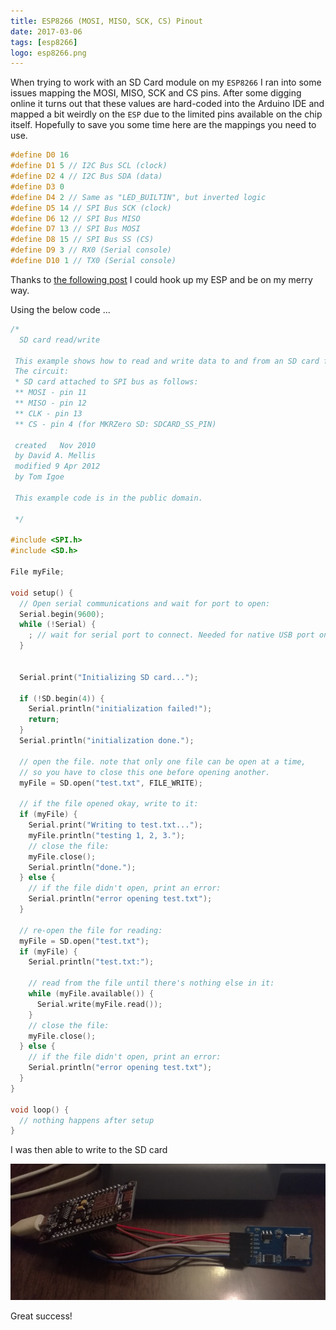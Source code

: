 ```yaml
---
title: ESP8266 (MOSI, MISO, SCK, CS) Pinout
date: 2017-03-06
tags: [esp8266]
logo: esp8266.png
---
```

When trying to work with an SD Card module on my `ESP8266` I ran into some issues mapping the MOSI, MISO, SCK and CS pins. After some digging online it turns out that these values are hard-coded into the Arduino IDE and mapped a bit weirdly on the `ESP` due to the limited pins available on the chip itself. Hopefully to save you some time here are the mappings you need to use.

```cpp
#define D0 16
#define D1 5 // I2C Bus SCL (clock)
#define D2 4 // I2C Bus SDA (data)
#define D3 0
#define D4 2 // Same as "LED_BUILTIN", but inverted logic
#define D5 14 // SPI Bus SCK (clock)
#define D6 12 // SPI Bus MISO 
#define D7 13 // SPI Bus MOSI
#define D8 15 // SPI Bus SS (CS)
#define D9 3 // RX0 (Serial console)
#define D10 1 // TX0 (Serial console)
```

Thanks to [the following post](https://github.com/esp8266/Arduino/issues/584) I could hook up my ESP and be on my merry way.

Using the below code ...

```cpp
/*
  SD card read/write

 This example shows how to read and write data to and from an SD card file
 The circuit:
 * SD card attached to SPI bus as follows:
 ** MOSI - pin 11
 ** MISO - pin 12
 ** CLK - pin 13
 ** CS - pin 4 (for MKRZero SD: SDCARD_SS_PIN)

 created   Nov 2010
 by David A. Mellis
 modified 9 Apr 2012
 by Tom Igoe

 This example code is in the public domain.

 */

#include <SPI.h>
#include <SD.h>

File myFile;

void setup() {
  // Open serial communications and wait for port to open:
  Serial.begin(9600);
  while (!Serial) {
    ; // wait for serial port to connect. Needed for native USB port only
  }


  Serial.print("Initializing SD card...");

  if (!SD.begin(4)) {
    Serial.println("initialization failed!");
    return;
  }
  Serial.println("initialization done.");

  // open the file. note that only one file can be open at a time,
  // so you have to close this one before opening another.
  myFile = SD.open("test.txt", FILE_WRITE);

  // if the file opened okay, write to it:
  if (myFile) {
    Serial.print("Writing to test.txt...");
    myFile.println("testing 1, 2, 3.");
    // close the file:
    myFile.close();
    Serial.println("done.");
  } else {
    // if the file didn't open, print an error:
    Serial.println("error opening test.txt");
  }

  // re-open the file for reading:
  myFile = SD.open("test.txt");
  if (myFile) {
    Serial.println("test.txt:");

    // read from the file until there's nothing else in it:
    while (myFile.available()) {
      Serial.write(myFile.read());
    }
    // close the file:
    myFile.close();
  } else {
    // if the file didn't open, print an error:
    Serial.println("error opening test.txt");
  }
}

void loop() {
  // nothing happens after setup
}
```

I was then able to write to the SD card

<img src="./001.jpg" alt="">

Great success!

